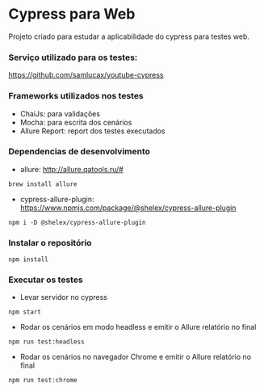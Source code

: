 # Cypress para Web

Projeto criado para estudar a aplicabilidade do cypress para testes web.

### Serviço utilizado para os testes: 
https://github.com/samlucax/youtube-cypress 

### Frameworks utilizados nos testes

- ChaiJs: para validações
- Mocha: para escrita dos cenários
- Allure Report: report dos testes executados

### Dependencias de desenvolvimento

- allure: http://allure.qatools.ru/#
```
brew install allure
```

- cypress-allure-plugin: https://www.npmjs.com/package/@shelex/cypress-allure-plugin 

````
npm i -D @shelex/cypress-allure-plugin
````


### Instalar o repositório 

```
npm install 
```

### Executar os testes

- Levar servidor no cypress 

```
npm start 
```

- Rodar os cenários em modo headless e emitir o Allure relatório no final 
````
npm run test:headless
````

- Rodar os cenários no navegador Chrome e emitir o Allure relatório no final

````
npm run test:chrome
````




